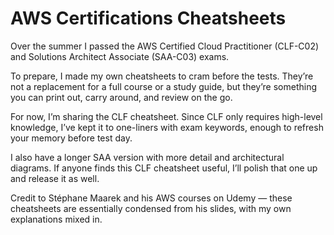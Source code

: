 # AWS Certifications Cheatsheets

Over the summer I passed the AWS Certified Cloud Practitioner (CLF-C02) and Solutions Architect Associate (SAA-C03) exams.

To prepare, I made my own cheatsheets to cram before the tests. They’re not a replacement for a full course or a study guide, but they’re something you can print out, carry around, and review on the go.

For now, I’m sharing the CLF cheatsheet. Since CLF only requires high-level knowledge, I’ve kept it to one-liners with exam keywords, enough to refresh your memory before test day.

I also have a longer SAA version with more detail and architectural diagrams. If anyone finds this CLF cheatsheet useful, I’ll polish that one up and release it as well.

Credit to Stéphane Maarek and his AWS courses on Udemy — these cheatsheets are essentially condensed from his slides, with my own explanations mixed in.
